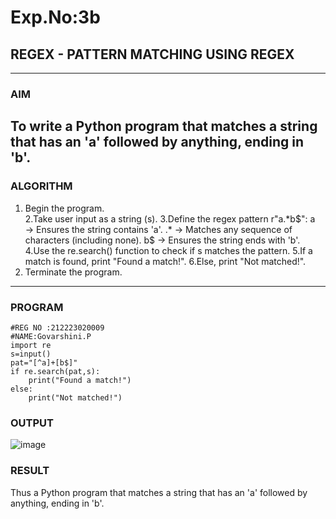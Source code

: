 # Exp.No:3b  
## REGEX - PATTERN MATCHING USING REGEX

---
 
### AIM  
To write a Python program that matches a string that has an 'a' followed by anything, ending in 'b'. 
---

### ALGORITHM

1. Begin the program.  
2.Take user input as a string (s).
3.Define the regex pattern r"a.*b$": a → Ensures the string contains 'a'.
                                     .* → Matches any sequence of characters (including none).
                                      b$ → Ensures the string ends with 'b'.
4.Use the re.search() function to check if s matches the pattern.
5.If a match is found, print "Found a match!".
6.Else, print "Not matched!".
7. Terminate the program.

---

### PROGRAM

```
#REG NO :212223020009
#NAME:Govarshini.P
import re
s=input()
pat="[^a]+[b$]"
if re.search(pat,s):
    print("Found a match!")
else:
    print("Not matched!")
```
### OUTPUT
![image](https://github.com/user-attachments/assets/7adb6d66-fdc9-4b1b-a747-c36539a3b804)


### RESULT
Thus a Python program that matches a string that has an 'a' followed by anything, ending in 'b'. 
